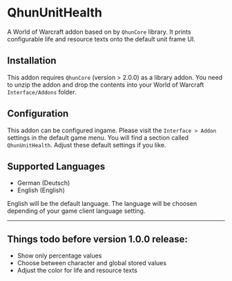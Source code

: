 # QhunUnitHealth

A World of Warcraft addon based on by `QhunCore` library. It prints configurable life and resource texts onto the default unit frame UI.

## Installation

This addon requires `QhunCore` (version > 2.0.0) as a library addon. You need to unzip the addon and drop the contents into your World of Warcraft `Interface/Addons` folder.

## Configuration

This addon can be configured ingame. Please visit the `Interface > Addon` settings in the default game menu. You will find a section called `QhunUnitHealth`. Adjust these default settings if you like.

## Supported Languages
- German (Deutsch)
- English (English)

English will be the default language. The language will be choosen depending of your game client language setting.

---

## Things todo before version 1.0.0 release:
- Show only percentage values
- Choose between character and global stored values
- Adjust the color for life and resource texts